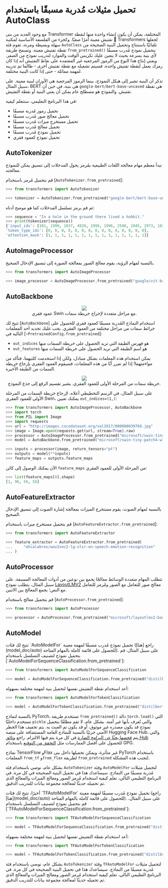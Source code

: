 # تحميل مثيلات مُدربة مسبقًا باستخدام AutoClass

مع وجود العديد من بنى Transformer المختلفة، يمكن أن يكون إنشاء واحدة منها لنقطة تفتيش معينة أمرًا صعبًا. وكجزء من الفلسفة الأساسية لمكتبة 🤗 Transformers لجعلها سهلة وبسيطة ومرنة، تقوم فئة `AutoClass` تلقائيًا باستنتاج وتحميل البنية الصحيحة من نقطة تفتيش معينة. وتسمح طريقة `from_pretrained()` بتحميل نموذج مُدرب مسبقًا لأي بنية بسرعة بحيث لا يتعين عليك تكريس الوقت والموارد لتدريب نموذج من الصفر. ويعني إنتاج هذا النوع من الرموز المرجعية غير المعتمدة على نقاط التفتيش أنه إذا كان رمزك يعمل لنقطة تفتيش واحدة، فسيتم تشغيله مع نقطة تفتيش أخرى - طالما تم تدريبه لمهمة مماثلة - حتى إذا كانت البنية مختلفة.

<Tip>

تذكر أن البنية تشير إلى هيكل النموذج، بينما الرموز المرجعية هي الأوزان لبنية معينة. على سبيل المثال، BERT هي بنية، في حين أن `google-bert/bert-base-uncased` هي نقطة تفتيش. والنموذج هو مصطلح عام يمكن أن يعني البنية أو نقطة التفتيش.

</Tip>

في هذا البرنامج التعليمي، ستتعلم كيفية:

- تحميل رموز مُدربة مسبقًا
- تحميل معالج صور مُدرب مسبقًا
- تحميل مستخرج ميزات مُدرب مسبقًا
- تحميل معالج مُدرب مسبقًا
- تحميل نموذج مُدرب مسبقًا
- تحميل نموذج كعمود فقري

## AutoTokenizer

تبدأ معظم مهام معالجة اللغات الطبيعية بمُرمز يحول المدخلات إلى تنسيق يمكن للنموذج معالجته.

قم بتحميل مُرمز باستخدام [`AutoTokenizer.from_pretrained`]:

```py
>>> from transformers import AutoTokenizer

>>> tokenizer = AutoTokenizer.from_pretrained("google-bert/bert-base-uncased")
```

ثم قم برمز تسلسل المدخلات كما هو موضح أدناه:

```py
>>> sequence = "In a hole in the ground there lived a hobbit."
>>> print(tokenizer(sequence))
{'input_ids': [101, 1999, 1037, 4920, 1999, 1996, 2598, 2045, 2973, 1037, 7570, 10322, 4183, 1012, 102],
'token_type_ids': [0, 0, 0, 0, 0, 0, 0, 0, 0, 0, 0, 0, 0, 0, 0],
'attention_mask': [1, 1, 1, 1, 1, 1, 1, 1, 1, 1, 1, 1, 1, 1, 1]}
```

## AutoImageProcessor

بالنسبة لمهام الرؤية، يقوم معالج الصور بمعالجة الصورة إلى تنسيق الإدخال الصحيح.

```py
>>> from transformers import AutoImageProcessor

>>> image_processor = AutoImageProcessor.from_pretrained("google/vit-base-patch16-224")
```

## AutoBackbone

<div style="text-align: center">
<img src="https://huggingface.co/datasets/huggingface/documentation-images/resolve/main/transformers/Swin%20Stages.png">
<figcaption class="mt-2 text-center text-sm text-gray-500">عمود فقري Swin مع مراحل متعددة لإخراج خريطة سمات.</figcaption>
</div>

تتيح لك [`AutoBackbone`] استخدام النماذج المُدربة مسبقًا كعمود فقري للحصول على خرائط سمات من مراحل مختلفة من العمود الفقري. يجب عليك تحديد أحد المعلمات التالية في [`~PretrainedConfig.from_pretrained`]:

- `out_indices` هو فهرس الطبقة التي تريد الحصول على خريطة السمات منها
- `out_features` هو اسم الطبقة التي تريد الحصول على خريطة السمات منها

يمكن استخدام هذه المعلمات بشكل متبادل، ولكن إذا استخدمت كلتيهما، فتأكد من مواءمتهما! إذا لم تمرر أيًا من هذه المعلمات، فسيقوم العمود الفقري بإرجاع خريطة السمات من الطبقة الأخيرة.

<div style="text-align: center">
<img src="https://huggingface.co/datasets/huggingface/documentation-images/resolve/main/transformers/Swin%20Stage%201.png">
<figcaption class="mt-2 text-center text-sm text-gray-500">خريطة سمات من المرحلة الأولى للعمود الفقري. يشير تقسيم الرقع إلى جذع النموذج.</figcaption>
</div>

على سبيل المثال، في الرسم التخطيطي أعلاه، لإرجاع خريطة السمات من المرحلة الأولى للعمود الفقري Swin، يمكنك تعيين `out_indices=(1,)`:

```py
>>> from transformers import AutoImageProcessor, AutoBackbone
>>> import torch
>>> from PIL import Image
>>> import requests
>>> url = "http://images.cocodataset.org/val2017/000000039769.jpg"
>>> image = Image.open(requests.get(url, stream=True).raw)
>>> processor = AutoImageProcessor.from_pretrained("microsoft/swin-tiny-patch4-window7-224")
>>> model = AutoBackbone.from_pretrained("microsoft/swin-tiny-patch4-window7-224", out_indices=(1,))

>>> inputs = processor(image, return_tensors="pt")
>>> outputs = model(**inputs)
>>> feature_maps = outputs.feature_maps
```

الآن يمكنك الوصول إلى كائن `feature_maps` من المرحلة الأولى للعمود الفقري:

```py
>>> list(feature_maps[0].shape)
[1, 96, 56, 56]
```

## AutoFeatureExtractor

بالنسبة لمهام الصوت، يقوم مستخرج الميزات بمعالجة إشارة الصوت إلى تنسيق الإدخال الصحيح.

قم بتحميل مستخرج ميزات باستخدام [`AutoFeatureExtractor.from_pretrained`]:

```py
>>> from transformers import AutoFeatureExtractor

>>> feature_extractor = AutoFeatureExtractor.from_pretrained(
...     "ehcalabres/wav2vec2-lg-xlsr-en-speech-emotion-recognition"
... )
```

## AutoProcessor

تتطلب المهام متعددة الوسائط معالجًا يجمع بين نوعين من أدوات المعالجة المسبقة. على سبيل المثال، يتطلب نموذج [LayoutLMV2](model_doc/layoutlmv2) معالج صور للتعامل مع الصور ومُرمز للتعامل مع النص؛ يجمع المعالج بين الاثنين.

قم بتحميل معالج باستخدام [`AutoProcessor.from_pretrained`]:

```py
>>> from transformers import AutoProcessor

>>> processor = AutoProcessor.from_pretrained("microsoft/layoutlmv2-base-uncased")
```

## AutoModel

<frameworkcontent>
<pt>
تتيح لك فئات `AutoModelFor` تحميل نموذج مُدرب مسبقًا لمهمة معينة (راجع [هنا](model_doc/auto) للحصول على قائمة كاملة بالمهام المتاحة). على سبيل المثال، قم بتحميل نموذج لتصنيف التسلسل باستخدام [`AutoModelForSequenceClassification.from_pretrained`]:

```py
>>> from transformers import AutoModelForSequenceClassification

>>> model = AutoModelForSequenceClassification.from_pretrained("distilbert/distilbert-base-uncased")
```

أعد استخدام نقطة التفتيش نفسها لتحميل بنية لمهمة مختلفة بسهولة:

```py
>>> from transformers import AutoModelForTokenClassification

>>> model = AutoModelForTokenClassification.from_pretrained("distilbert/distilbert-base-uncased")
```

<Tip warning={true}>

بالنسبة لنماذج PyTorch، تستخدم طريقة `from_pretrained()` دالة `torch.load()` التي تستخدم داخليًا `pickle` والتي تُعرف بأنها غير آمنة. بشكل عام، لا تقم مطلقًا بتحميل نموذج قد يكون مصدره غير موثوق، أو قد يكون تم العبث به. يتم تخفيف هذا الخطر الأمني جزئيًا بالنسبة للنماذج العامة المستضافة على منصة Hugging Face Hub، والتي يتم [فحصها بحثًا عن البرامج الضارة](https://huggingface.co/docs/hub/security-malware) في كل مرة يتم فيها الالتزام. راجع [وثائق Hub](https://huggingface.co/docs/hub/security) للحصول على أفضل الممارسات مثل [التحقق من التوقيع](https://huggingface.co/docs/hub/security-gpg#signing-commits-with-gpg) باستخدام GPG.

نماذج TensorFlow وFlax غير متأثرة، ويمكن تحميلها داخل بنى PyTorch باستخدام المعلمات `from_tf` و`from_flax` لطريقة `from_pretrained` لتجنب هذه المشكلة.

</Tip>

بشكل عام، نوصي باستخدام فئة `AutoTokenizer` وفئة `AutoModelFor` لتحميل مثيلات مُدربة مسبقًا من النماذج. سيساعدك هذا في تحميل البنية الصحيحة في كل مرة. في البرنامج التعليمي التالي، تعلم كيفية استخدام مُرمز الصور ومعالج الميزات والمعالج الذي تم تحميله حديثًا لمعالجة مجموعة بيانات للتدريب الدقيق.

</pt>
<tf>
أخيرًا، تتيح لك فئات `TFAutoModelFor` تحميل نموذج مُدرب مسبقًا لمهمة معينة (راجع [هنا](model_doc/auto) للحصول على قائمة كاملة بالمهام المتاحة). على سبيل المثال، قم بتحميل نموذج لتصنيف التسلسل باستخدام [`TFAutoModelForSequenceClassification.from_pretrained`]:

```py
>>> from transformers import TFAutoModelForSequenceClassification

>>> model = TFAutoModelForSequenceClassification.from_pretrained("distilbert/distilbert-base-uncased")
```

أعد استخدام نقطة التفتيش نفسها لتحميل بنية لمهمة مختلفة بسهولة:

```py
>>> from transformers import TFAutoModelForTokenClassification

>>> model = TFAutoModelForTokenClassification.from_pretrained("distilbert/distilbert-base-uncased")
```

بشكل عام، نوصي باستخدام فئة `AutoTokenizer` وفئة `TFAutoModelFor` لتحميل مثيلات مُدربة مسبقًا من النماذج. سيساعدك هذا في تحميل البنية الصحيحة في كل مرة. في البرنامج التعليمي التالي، تعلم كيفية استخدام مُرمز الصور ومعالج الميزات والمعالج الذي تم تحميله حديثًا لمعالجة مجموعة بيانات للتدريب الدقيق.

</tf>
</frameworkcontent>